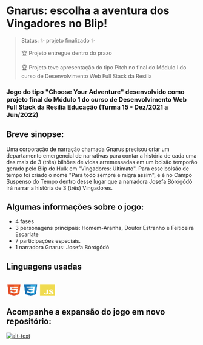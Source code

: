 <h1>Gnarus: escolha a aventura dos Vingadores no Blip!</h1>

> <p>Status: ✨ projeto finalizado ✨</p>
> <p>🏆 Projeto entregue dentro do prazo</p>
> <p>🏆 Projeto teve apresentação do tipo Pitch no final do Módulo I do curso de Desenvolvimento Web Full Stack da Resilia</p>

### Jogo do tipo "Choose Your Adventure" desenvolvido como projeto final do Módulo 1 do curso de Desenvolvimento Web Full Stack da Resilia Educação (Turma 15 - Dez/2021 a Jun/2022)

## Breve sinopse:
Uma corporação de narração chamada Gnarus precisou criar um departamento emergencial de narrativas para contar a história de cada uma das mais de 3 (três) bilhões de vidas arremessadas em um bolsão temporão gerado pelo Blip do Hulk em "Vingadores: Ultimato". Para esse bolsão de tempo foi criado o nome "Para todo sempre e migra assim", e é no Campo Suspenso do Tempo dentro desse lugar que a narradora Josefa Bórógódó irá narrar a história de 3 (três) Vingadores.

## Algumas informações sobre o jogo:

+ 4 fases
+ 3 personagens principais: Homem-Aranha, Doutor Estranho e Feiticeira Escarlate
+ 7 participações especiais.
+ 1 narradora Gnarus: Josefa Bórógódó

<h2>Linguagens usadas</h2>

<div style="display: inline_block"><br>
  <img align="center" alt="Rafa-HTML" height="30" width="40" src="https://raw.githubusercontent.com/devicons/devicon/master/icons/html5/html5-original.svg">
  <img align="center" alt="Rafa-CSS" height="30" width="40" src="https://raw.githubusercontent.com/devicons/devicon/master/icons/css3/css3-original.svg">
  <img align="center" alt="Rafa-Js" height="30" width="40" src="https://raw.githubusercontent.com/devicons/devicon/master/icons/javascript/javascript-plain.svg">
</div>

## Acompanhe a expansão do jogo em novo repositório:

<a href="https://github.com/irenacosta/Gnarus">![alt-text](https://user-images.githubusercontent.com/94466133/149835803-b6db70f4-259f-402c-a484-daf684496f11.png)</a>
